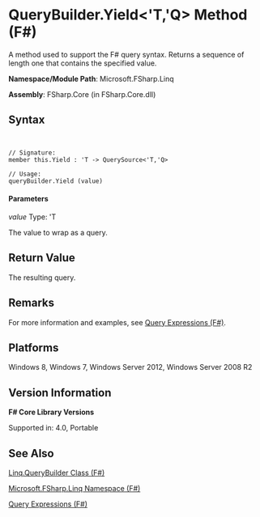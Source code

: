 # QueryBuilder.Yield<'T,'Q> Method (F#)

A method used to support the F# query syntax. Returns a sequence of length one that contains the specified value.

**Namespace/Module Path**: Microsoft.FSharp.Linq

**Assembly**: FSharp.Core (in FSharp.Core.dll)


## Syntax


```


// Signature:
member this.Yield : 'T -> QuerySource<'T,'Q>

// Usage:
queryBuilder.Yield (value)

```



#### Parameters
*value*
Type: 'T


The value to wrap as a query.




## Return Value
The resulting query.


## Remarks
For more information and examples, see [Query Expressions (F#)](http://msdn.microsoft.com/en-us/library/ff72235c-3ad8-4215-8679-2754484823db).


## Platforms
Windows 8, Windows 7, Windows Server 2012, Windows Server 2008 R2


## Version Information
**F# Core Library Versions**

Supported in: 4.0, Portable




## See Also
[Linq.QueryBuilder Class &#40;F&#35;&#41;](Linq.QueryBuilder-Class-%5BFSharp%5D.md)

[Microsoft.FSharp.Linq Namespace &#40;F&#35;&#41;](Microsoft.FSharp.Linq-Namespace-%5BFSharp%5D.md)

[Query Expressions (F#)](http://msdn.microsoft.com/en-us/library/ff72235c-3ad8-4215-8679-2754484823db)

